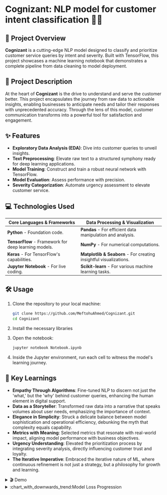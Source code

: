 # Cognizant: NLP model for customer intent classification 🏦💡

## 🚀 Project Overview
**Cognizant** is a cutting-edge NLP model designed to classify and prioritize customer service queries by intent and severity. Built with TensorFlow, this project showcases a machine learning notebook that demonstrates a complete pipeline from data cleaning to model deployment.

## 📘 Project Description
At the heart of **Cognizant** is the drive to understand and serve the customer better. This project encapsulates the journey from raw data to actionable insights, enabling businesses to anticipate needs and tailor their responses with unprecedented accuracy. Through the lens of this model, customer communication transforms into a powerful tool for satisfaction and engagement.


## ✨ Features
- **Exploratory Data Analysis (EDA)**: Dive into customer queries to unveil insights.
- **Text Preprocessing**: Elevate raw text to a structured symphony ready for deep learning applications.
- **Model Training**: Construct and train a robust neural network with TensorFlow.
- **Model Evaluation**: Assess performance with precision.
- **Severity Categorization**: Automate urgency assessment to elevate customer service.

## 💻 Technologies Used

| Core Languages & Frameworks | Data Processing & Visualization |
| --------------------------- | ------------------------------- |
| **Python** - Foundation code. | **Pandas** - For efficient data manipulation and analysis. |
| **TensorFlow** - Framework for deep learning models. | **NumPy** - For numerical computations. |
| **Keras** - For TensorFlow's capabilities. | **Matplotlib & Seaborn** - For creating insightful visualizations. |
| **Jupyter Notebook** - For live coding. | **Scikit-learn** - For various machine learning tasks. |


## 🛠 Usage
1. Clone the repository to your local machine:
    ```bash
    git clone https://github.com/MeftohuAhmed/Cognizant.git
    cd Cognizant
    ```

2. Install the necessary libraries

3. Open the notebook:
    ```bash
    jupyter notebook Notebook.ipynb
    ```

4. Inside the Jupyter environment, run each cell to witness the model's learning journey.



## 🔑 Key Learnings

- **Empathy Through Algorithms**: Fine-tuned NLP to discern not just the 'what,' but the 'why' behind customer queries, enhancing the human element in digital support.
- **Data as a Storyteller**: Transformed raw data into a narrative that speaks volumes about user needs, emphasizing the importance of context.
- **Elegance in Simplicity**: Struck a delicate balance between model sophistication and operational efficiency, debunking the myth that complexity equals capability.
- **Metrics with Meaning**: Selected metrics that resonate with real-world impact, aligning model performance with business objectives.
- **Urgency Understanding**: Elevated the prioritization process by integrating severity analysis, directly influencing customer trust and loyalty.
- **The Iterative Imperative**: Embraced the iterative nature of ML, where continuous refinement is not just a strategy, but a philosophy for growth and learning.



<details>
  <summary>🎬 Demo</summary>

  ![Demo](https://github.com/MeftohuAhmed/Cognizant/assets/91487090/7ca8012a-ca5e-4685-ae00-0d3f58d73277)

</details>


<details>
  <summary>:chart_with_downwards_trend:Model Loss Progression</summary>

  ![Training and Validation Loss](https://github.com/MeftohuAhmed/Cognizant/blob/48e46f909a33c7cb0026fbadc25c253fe99ba413/Training%20Vs%20Validation.png)

  This chart captures the journey of the NLP model's learning process over successive training epochs. At the outset, we see a sharp decrease in training loss, indicating a quick uptake in learning from the training data. As training progresses, the curve flattens, suggesting that the model is starting to solidify its understanding and approaching an optimal state.

  Concurrently, the validation loss descends along a similar trajectory, affirming that our model is not just memorizing the data but is genuinely developing its predictive capabilities. The steady behavior of the validation loss, closely shadowing the training loss, gives us confidence in the model's ability to generalize to new, unseen data.

  The close proximity of the two curves throughout the training indicates a harmonious balance between learning and generalization, which is exactly what we aim for in a robust predictive model. The graph stands as a testament to the thoughtful architecture and fine-tuning that went into the model's development.

</details>
